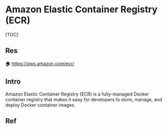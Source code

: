 # Amazon Elastic Container Registry (ECR)

[TOC]



## Res
🏠 https://aws.amazon.com/ecr/



## Intro
Amazon Elastic Container Registry (ECR) is a fully-managed Docker container registry that makes it easy for developers to store, manage, and deploy Docker container images.



## Ref


